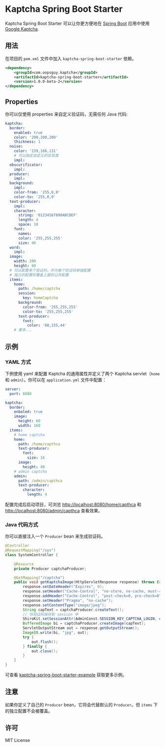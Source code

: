 # Kaptcha Spring Boot Starter

Kaptcha Spring Boot Starter 可以让你更方便地在 [Spring Boot](https://github.com/spring-projects/spring-boot) 应用中使用 [Google Kaptcha](http://code.google.com/p/kaptcha/).

## 用法

在项目的 `pom.xml` 文件中加入 `kaptcha-spring-boot-starter` 依赖。

```xml
<dependency>
    <groupId>com.oopsguy.kaptcha</groupId>
    <artifactId>kaptcha-spring-boot-starter</artifactId>
    <version>1.0.0-beta-2</version>
</dependency>
```

## Properties

你可以仅使用 properties 来自定义验证码，无需任何 Java 代码:

```yaml
kaptcha:
  border:
    enabled: true
    color: '200,200,200'
    thickness: 1
  noise:
    color: '239,166,131'
    # 可以指定自定义的实现类
    impl:
  obscurificator:
    impl:
  producer:
    impl:
  background:
    impl:
    color-from: '255,0,0'
    color-to: '255,0,0'
  text-producer:
    impl:
    character:
      string: '01234567890ABCDEF'
      length: 4
      space: 10
    font:
      names:
      color: '255,255,255'
      size: 46
  word:
    impl:
  image:
    width: 200
    height: 60
  # 可以配置多个验证码，并为每个验证码单独配置
  # 独立的配置将覆盖上面的公共配置
  items:
    home:
      path: /home/captcha
      session:
        key: homeCaptcha
      background:
        color-from: '255,255,255'
        color-to: '255,255,255'
      text-producer:
        font:
          color: '68,155,44'
    # 更多...
```

## 示例

### YAML 方式

下例使用 yaml 来配置 Kaptcha 的通用属性并定义了两个 Kaptcha servlet（`home` 和 `admin`）。你可以在 `application.yml` 文件中配置：

```yaml
server:
  port: 8080

kaptcha:
  border:
    enbaled: true
    image:
      height: 60
      width: 160
  items:
    # home captcha
    home:
      path: /home/capthca
      text-producer:
        font:
          size: 16
      image:
        height: 40
    # admin captcha
    admin:
      path: /admin/capthca
      text-producer:
        character:
          length: 4
```

配置完成后启动项目，可浏览 [http://localhost:8080/home/capthca](http://localhost:8080/home/capthca) 和 [http://localhost:8080/admin/capthca](http://localhost:8080/admin/capthca) 查看效果。

### Java 代码方式

你可以直接注入一个 `Producer` bean 来生成验证码。

```java
@Controller
@RequestMapping("/sys")
class SystemController {
    
    @Resource
    private Producer captchaProducer;

    @GetMapping("/captcha")
    public void getKaptchaImage(HttpServletResponse response) throws Exception {
        response.setDateHeader("Expires", 0);
        response.setHeader("Cache-Control", "no-store, no-cache, must-revalidate");
        response.addHeader("Cache-Control", "post-check=0, pre-check=0");
        response.setHeader("Pragma", "no-cache");
        response.setContentType("image/jpeg");
        String capText = captchaProducer.createText();
        // 将验证码保存到 session 中
        ShiroKit.setSessionAttr(AdminConst.SESSION_KEY_CAPTCHA_LOGIN, capText);
        BufferedImage bi = captchaProducer.createImage(capText);
        ServletOutputStream out = response.getOutputStream();
        ImageIO.write(bi, "jpg", out);
        try {
            out.flush();
        } finally {
            out.close();
        }
    }
}
```

可查看 [kaptcha-spring-boot-starter-example](https://github.com/oopsguy/kaptcha-spring-boot/tree/master/kaptcha-spring-boot-starter-example) 获取更多示例。

## 注意

如果你定义了自己的 `Producer` bean，它将会代替默认的 `Producer`。但 `items` 下的独立配置不会被覆盖。

## 许可

MIT License

